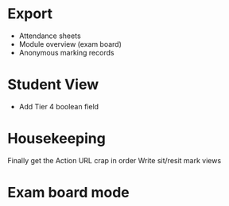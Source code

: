 # Export

+ Attendance sheets
+ Module overview (exam board)
+ Anonymous marking records

# Student View

+ Add Tier 4 boolean field


# Housekeeping

Finally get the Action URL crap in order
Write sit/resit mark views


# Exam board mode

